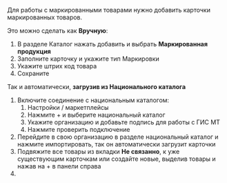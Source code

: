 Для работы с маркированными товарами нужно добавить карточки маркированных товаров.

Это можно сделать как **Вручную**:
1. В разделе Каталог нажать добавить и выбрать **Маркированная продукция**
2. Заполните карточку и укажите тип Маркировки 
3. Укажите штрих код товара
4. Сохраните

Так и автоматически, **загрузив из Национального каталога**
1. Включите соединение с национальным каталогом:
	1. Настройки / маркетплейсы
	2. Нажмите + и выберите национальный каталог
	3. Укажите организацию и добавьте подпись для работы с ГИС МТ
	4. Нажмите проверить подключение
2. Перейдите в свою организацию в разделе национальный каталог и нажмите импортировать, так он автоматически загрузит карточки
3. Подвяжите все товары из вкладки **Не связанно**,  к уже существующим карточкам или создайте новые, выделив товары и нажав на + в панели справа
4. 